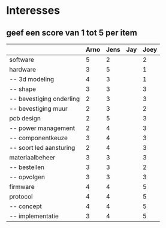 # Interesses

## geef een score van 1 tot 5 per item

|                           |Arno|Jens|Jay |Joey|
|---                        |--- |--- |--- |--- |
|software                   | 5  | 2  |    | 2  |
|hardware                   | 3  | 5  |    | 1  |
|-- 3d modeling             | 4  | 3  |    | 1  |
|-- shape                   | 3  | 3  |    | 3  |
|-- bevestiging onderling   | 2  | 3  |    | 3  |
|--  bevestiging muur       | 2  | 3  |    | 2  |
|pcb design                 | 2  | 5  |    | 3  |
|-- power management        | 2  | 4  |    | 3  |
|-- componentkeuze          | 3  | 4  |    | 3  |
|-- soort led aansturing    | 2  | 4  |    | 3  |
|materiaalbeheer            | 3  | 3  |    | 3  |
|-- bestellen               | 3  | 3  |    | 2  |
|-- opvolgen                | 3  | 3  |    | 3  |
|firmware                   | 4  | 4  |    | 5  |
|protocol                   | 4  | 4  |    | 5  |
|-- concept                 | 4  | 4  |    | 5  |
|-- implementatie           | 3  | 4  |    | 5  |
